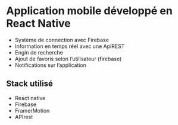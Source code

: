 # Application mobile développé en React Native

- Système de connection avec Firebase 
- Information en temps réel avec une ApiREST
- Engin de recherche 
- Ajout de favoris selon l’utilisateur (firebase)
- Notifications sur l’application


## Stack utilisé

- React native
- Firebase
- FramerMotion
- APIrest
